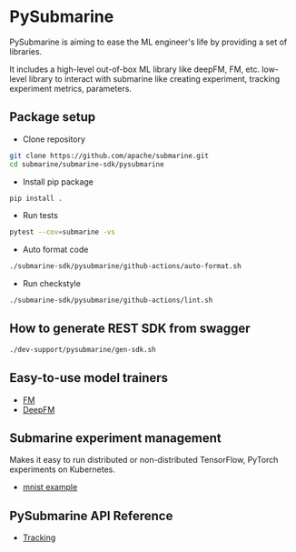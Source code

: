 <!---
  Licensed under the Apache License, Version 2.0 (the "License");
  you may not use this file except in compliance with the License.
  You may obtain a copy of the License at

   http://www.apache.org/licenses/LICENSE-2.0

  Unless required by applicable law or agreed to in writing, software
  distributed under the License is distributed on an "AS IS" BASIS,
  WITHOUT WARRANTIES OR CONDITIONS OF ANY KIND, either express or implied.
  See the License for the specific language governing permissions and
  limitations under the License. See accompanying LICENSE file.
-->

# PySubmarine
PySubmarine is aiming to ease the ML engineer's life by providing a set of libraries.

It includes a high-level out-of-box ML library like deepFM, FM, etc.
low-level library to interact with submarine like creating experiment,
tracking experiment metrics, parameters.


## Package setup
- Clone repository
```bash
git clone https://github.com/apache/submarine.git
cd submarine/submarine-sdk/pysubmarine
```
- Install pip package
```bash
pip install .
```
- Run tests
```bash
pytest --cov=submarine -vs
```
- Auto format code
```bash
./submarine-sdk/pysubmarine/github-actions/auto-format.sh
```
- Run checkstyle
```bash
./submarine-sdk/pysubmarine/github-actions/lint.sh
```
## How to generate REST SDK from swagger
```bash
./dev-support/pysubmarine/gen-sdk.sh
```

## Easy-to-use model trainers
- [FM](../../../submarine-sdk/pysubmarine/example/deepfm)
- [DeepFM](../../../submarine-sdk/pysubmarine/example/fm)

## Submarine experiment management
Makes it easy to run distributed or non-distributed TensorFlow, PyTorch experiments on Kubernetes.
- [mnist example](../../../submarine-sdk/pysubmarine/example/submarine_job_sdk.ipynb)

## PySubmarine API Reference
- [Tracking](tracking.md)
